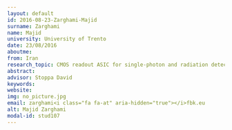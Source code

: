 ```yaml
---
layout: default 
id: 2016-08-23-Zarghami-Majid
surname: Zarghami
name: Majid
university: University of Trento
date: 23/08/2016
aboutme: 
from: Iran
research_topic: CMOS readout ASIC for single-photon and radiation detectors
abstract: 
advisor: Stoppa David
keywords: 
website: 
img: no_picture.jpg
email: zarghami<i class="fa fa-at" aria-hidden="true"></i>fbk.eu
alt: Majid Zarghami
modal-id: stud107
---
```

